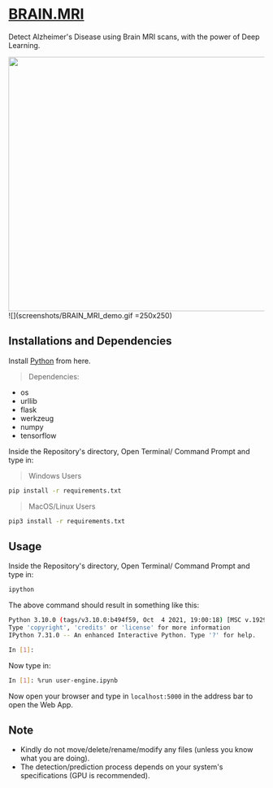 # [BRAIN.MRI](https://aytijha.github.io/BRAIN.MRI/)

Detect Alzheimer's Disease using Brain MRI scans, with the power of Deep Learning.

<img src="screenshots/BRAIN_MRI_demo.gif" width="1000" height="500"/>
![](screenshots/BRAIN_MRI_demo.gif =250x250)

## Installations and Dependencies

Install [Python](https://www.python.org) from here.
> Dependencies:
- os
- urllib
- flask
- werkzeug
- numpy
- tensorflow

Inside the Repository's directory, Open Terminal/ Command Prompt and type in:

> Windows Users
```bash
pip install -r requirements.txt
```

> MacOS/Linux Users
```bash
pip3 install -r requirements.txt
```

## Usage

Inside the Repository's directory, Open Terminal/ Command Prompt and type in:
```bash
ipython
```

The above command should result in something like this:
```bash
Python 3.10.0 (tags/v3.10.0:b494f59, Oct  4 2021, 19:00:18) [MSC v.1929 64 bit (AMD64)]
Type 'copyright', 'credits' or 'license' for more information
IPython 7.31.0 -- An enhanced Interactive Python. Type '?' for help.

In [1]:
```

Now type in:
```bash
In [1]: %run user-engine.ipynb
```

Now open your browser and type in `localhost:5000` in the address bar to open the Web App.

## Note

- Kindly do not move/delete/rename/modify any files (unless you know what you are doing).
- The detection/prediction process depends on your system's specifications (GPU is recommended).
